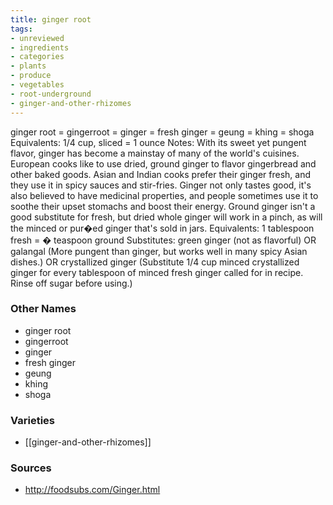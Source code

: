 ```yaml
---
title: ginger root
tags:
- unreviewed
- ingredients
- categories
- plants
- produce
- vegetables
- root-underground
- ginger-and-other-rhizomes
---
```

ginger root = gingerroot = ginger = fresh ginger = geung = khing = shoga Equivalents: 1/4 cup, sliced = 1 ounce Notes: With its sweet yet pungent flavor, ginger has become a mainstay of many of the world's cuisines. European cooks like to use dried, ground ginger to flavor gingerbread and other baked goods. Asian and Indian cooks prefer their ginger fresh, and they use it in spicy sauces and stir-fries. Ginger not only tastes good, it's also believed to have medicinal properties, and people sometimes use it to soothe their upset stomachs and boost their energy. Ground ginger isn't a good substitute for fresh, but dried whole ginger will work in a pinch, as will the minced or pur�ed ginger that's sold in jars. Equivalents: 1 tablespoon fresh = � teaspoon ground Substitutes: green ginger (not as flavorful) OR galangal (More pungent than ginger, but works well in many spicy Asian dishes.) OR crystallized ginger (Substitute 1/4 cup minced crystallized ginger for every tablespoon of minced fresh ginger called for in recipe. Rinse off sugar before using.)

### Other Names

* ginger root
* gingerroot
* ginger
* fresh ginger
* geung
* khing
* shoga

### Varieties

* [[ginger-and-other-rhizomes]]

### Sources
* http://foodsubs.com/Ginger.html
